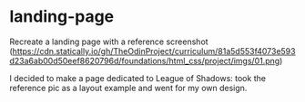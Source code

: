 # landing-page

Recreate a landing page with a reference screenshot (https://cdn.statically.io/gh/TheOdinProject/curriculum/81a5d553f4073e593d23a6ab00d50eef8620796d/foundations/html_css/project/imgs/01.png)

I decided to make a page dedicated to League of Shadows: took the reference pic as a layout example and went for my own design.

